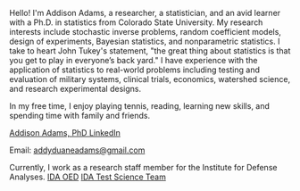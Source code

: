 Hello! I'm Addison Adams, a researcher, a statistician, and an avid learner with a Ph.D. in statistics from Colorado State University. My research interests include stochastic inverse problems, random coefficient models, design of experiments, Bayesian statistics, and nonparametric statistics. I take to heart John Tukey's statement, "the great thing about statistics is that you get to play in everyone’s back yard." I have experience with the application of statistics to real-world problems including testing and evaluation of military systems, clinical trials, economics, watershed science, and research experimental designs.

In my free time, I enjoy playing tennis, reading, learning new skills, and spending time with family and friends.

[Addison Adams, PhD LinkedIn](https://www.linkedin.com/in/addison-adams-phd-6b9353115/)

Email: addyduaneadams@gmail.com

Currently, I work as a research staff member for the Institute for Defense Analyses. 
[IDA OED](https://www.ida.org/en/ida-ffrdcs/systems-and-analyses-center/oed)
[IDA Test Science Team](https://testscience.org/meet-the-test-science-team/)
